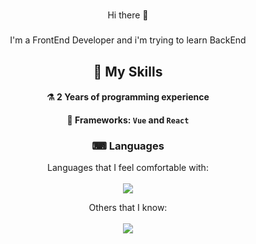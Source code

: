 <div align="center">

 # <p> 
 Hi there 👋 
 </p>

 ### <p> 
 I'm a FrontEnd Developer and i'm trying to learn BackEnd 
 </p>

  ## 🔨 My Skills
  #### ⚗ 2 Years of programming experience
  #### 🧰 Frameworks: `Vue` and `React`

  ### ⌨ Languages
   Languages that I feel comfortable with: <br> <br>
  <img src="https://skillicons.dev/icons?i=html,css&theme=dark">

   Others that I know: <br> <br>
  <img src="https://skillicons.dev/icons?i=js,ts,py&theme=dark">
  
</div>
